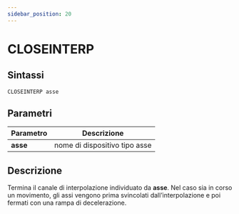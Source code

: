 ```yaml
---
sidebar_position: 20
---
```


# CLOSEINTERP

## Sintassi

  ```
CLOSEINTERP asse
  ```

## Parametri
|Parametro                     | Descrizione                                           |                
|------------------------------|-------------------------------------------------------|
| **asse**                     | nome di dispositivo tipo asse                         |         

## Descrizione
Termina il canale di interpolazione individuato da **asse**. Nel caso sia in corso un movimento, gli assi vengono prima svincolati dall’interpolazione e poi fermati con una rampa di decelerazione.